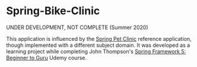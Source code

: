 # Spring-Bike-Clinic
UNDER DEVELOPMENT, NOT COMPLETE (Summer 2020)

This application is influenced by the [Spring Pet Clinic](https://github.com/spring-projects/spring-petclinic) 
reference application, though implemented with a different subject domain. It was developed as a learning project 
while completing John Thompson's 
[Spring Framework 5: Beginner to Guru](https://www.udemy.com/spring-framework-5-beginner-to-guru/?couponCode=GITHUB_SFGPETCLINIC) 
Udemy course.